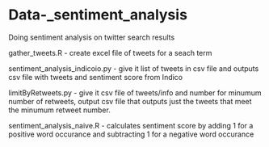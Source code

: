# Data-_sentiment_analysis

Doing sentiment analysis on twitter search results 

gather_tweets.R  - create excel file of tweets for a seach term

sentiment_analysis_indicoio.py - give it list of tweets in csv file and outputs csv file with tweets and sentiment score from Indico

limitByRetweets.py - give it csv file of tweets/info and number for minumum number of retweets, output csv file that outputs just the tweets that meet the minumum retweet number. 

sentiment_analysis_naive.R - calculates sentiment score by adding 1 for a positive word occurance and subtracting 1 for a negative word occurance 
